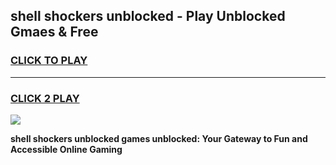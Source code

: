 
## shell shockers unblocked - Play Unblocked Gmaes & Free
<h3>
<a href="https://premium.freeplayer.one?title=shell_shockers_unblocked&ref=20F">CLICK TO PLAY</a></h3>
<hr>

<h3>
<a href="https://premium.freeplayer.one?title=shell_shockers_unblocked&ref=20F">CLICK 2 PLAY</a>
  
</h3>

<a href="https://premium.freeplayer.one?title=shell_shockers_unblocked&ref=20F/"><img src="https://clearcache.store/games.png"></a>


**shell shockers unblocked games unblocked: Your Gateway to Fun and Accessible Online Gaming**
